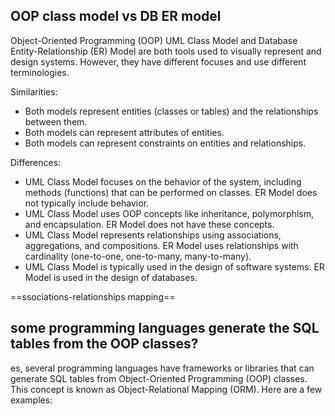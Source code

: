 ## OOP class model vs DB ER model

Object-Oriented Programming (OOP) UML Class Model and Database Entity-Relationship (ER) Model are both tools used to visually represent and design systems. However, they have different focuses and use different terminologies.

Similarities:
- Both models represent entities (classes or tables) and the relationships between them.
- Both models can represent attributes of entities.
- Both models can represent constraints on entities and relationships.

Differences:
- UML Class Model focuses on the behavior of the system, including methods (functions) that can be performed on classes. ER Model does not typically include behavior.
- UML Class Model uses OOP concepts like inheritance, polymorphism, and encapsulation. ER Model does not have these concepts.
- UML Class Model represents relationships using associations, aggregations, and compositions. ER Model uses relationships with cardinality (one-to-one, one-to-many, many-to-many).
- UML Class Model is typically used in the design of software systems. ER Model is used in the design of databases.


==ssociations-relationships mapping==

## some programming languages generate the SQL tables from the OOP classes?

es, several programming languages have frameworks or libraries that can generate SQL tables from Object-Oriented Programming (OOP) classes. This concept is known as Object-Relational Mapping (ORM). Here are a few examples: